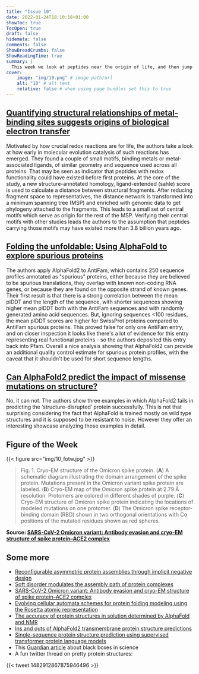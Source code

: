 ```yaml
---
title: "Issue 10"
date: 2022-01-24T18:10:18+01:00
showToc: true
TocOpen: true
draft: false
hidemeta: false
comments: false
ShowBreadCrumbs: false
ShowReadingTime: true
summary: |
  This week we look at peptides near the origin of life, and then jump to whether AlphaFold can predict spurious proteins (sort of) and missense mutations (no)
cover:
    image: "img/10.png" # image path/url
    alt: "10" # alt text
    relative: false # when using page bundles set this to true
---
```


## [Quantifying structural relationships of metal-binding sites suggests origins of biological electron transfer](https://doi.org/10.1126/sciadv.abj3984)

Motivated by how crucial redox reactions are for life, the authors take a look at how early in molecular evolution catalysis of such reactions has emerged. They found a couple of small motifs, binding metals or metal-associated ligands, of similar geometry and sequence used across all proteins. That may be seen as indicator that peptides with redox functionality could have existed before first proteins. At the core of the study, a new structure-annotated homology, ligand-extended (sahle) score is used to calculate a distance between structural fragments. After reducing fragment space to representatives, the distance network is transformed into a minimum spanning tree (MSP) and enriched with genomic data to get phylogeny attached to the fragments. This leads to a small set of central motifs which serve as origin for the rest of the MSP. Verifying their central motifs with other studies leads the authors to the assumption that peptides carrying those motifs may have existed more than 3.8 billion years ago.

## [Folding the unfoldable: Using AlphaFold to explore spurious proteins ](https://doi.org/10.1093/bioadv/vbab043)

The authors apply AlphaFold2 to AntiFam, which contains 250 sequence profiles annotated as "spurious" proteins, either because they are believed to be spurious translations, they overlap with known non-coding RNA genes, or because they are found on the opposite strand of known genes. Their first result is that there is a strong correlation between the mean plDDT and the length of the sequence, with shorter sequences showing higher mean plDDT both with the AntiFam sequences and with randomly generated amino acid sequences. But, ignoring sequences <100 residues, the mean plDDT scores are higher for SwissProt proteins compared to AntiFam spurious proteins. This proved false for only one AntiFam entry, and on closer inspection it looks like there's a lot of evidence for this entry representing real functional proteins - so the authors deposited this entry back into Pfam. Overall a nice analysis showing that AlphaFold2 can provide an additional quality control estimate for spurious protein profiles, with the caveat that it shouldn't be used for short sequence lengths.

## [Can AlphaFold2 predict the impact of missense mutations on structure?](https://doi.org/10.1038/s41594-021-00714-2)

No, it can not. The authors show three examples in which AlphaFold2 fails in predicting the ‘structure-disrupted’ protein successfully. This is not that surprising considering the fact that AlphaFold is trained mostly on wild type structures and it is supposed to be resistant to noise. However they offer an interesting  showcase analyzing those examples in detail.


## Figure of the Week

{{< figure src="img/10_fotw.jpg" >}}

> Fig. 1. Cryo-EM structure of the Omicron spike protein.
> (**A**) A schematic diagram illustrating the domain arrangement of the spike protein. Mutations present in the Omicron variant spike protein are labeled. (**B**) Cryo-EM map of the Omicron spike protein at 2.79 Å resolution. Protomers are colored in different shades of purple. (**C**) Cryo-EM structure of Omicron spike protein indicating the locations of modeled mutations on one protomer. (**D**) The Omicron spike receptor-binding domain (RBD) shown in two orthogonal orientations with Cα positions of the mutated residues shown as red spheres.

**Source: [SARS-CoV-2 Omicron variant: Antibody evasion and cryo-EM structure of spike protein–ACE2 complex](https://doi.org/10.1126/science.abn7760)**

## Some more
- [Reconfigurable asymmetric protein assemblies through implicit negative design](https://doi.org/10.1126/science.abj7662)
- [Soft disorder modulates the assembly path of protein complexes](https://arxiv.org/abs/2201.04108)
- [SARS-CoV-2 Omicron variant: Antibody evasion and cryo-EM structure of spike protein–ACE2 complex](https://doi.org/10.1126/science.abn7760)
- [Evolving cellular automata schemes for protein folding modeling using the Rosetta atomic representation](https://doi.org/10.1007/s10710-022-09427-x)
- [The accuracy of protein structures in solution determined by AlphaFold and NMR](https://doi.org/10.1101/2022.01.18.476751)
- [Ins and outs of AlphaFold2 transmembrane protein structure predictions](https://doi.org/10.1007/s00018-021-04112-1)
- [Single-sequence protein structure prediction using supervised transformer protein language models](https://doi.org/10.1101/2022.01.15.476476)
- This [Guardian article](https://www.theguardian.com/technology/2022/jan/09/are-we-witnessing-the-dawn-of-post-theory-science) about black boxes in science
- A fun twitter thread on pretty protein structures:

{{< tweet 1482912867875946496 >}}
